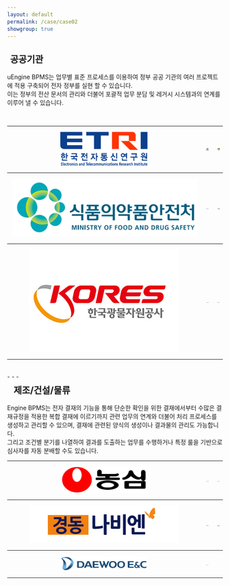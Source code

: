 ```yaml
---
layout: default
permalink: /case/case02
showgroup: true
---
```


<style>
   border="1"
   border-color="#000000"
</style>

<h2 style="margin-left: 7px;">공공기관</h2>
<p> uEngine BPMS는 업무별 표준 프로세스를 이용하여 정부 공공 기관의 여러 프로젝트에 적용 구축되어 전자 정부를 실현 할 수 있습니다. <br>
이는 정부의 전산 문서의 관리와 더불어 포괄적 업무 분담 및 레거시 시스템과의 연계를 이루어 낼 수 있습니다. </p>
<style>
table {
    width: 100%;
    text-align: left;
    table-layout: fixed;
}
th, td {
    word-wrap: break-word;
    width: 100%;
    padding: 10px;
    text-align: center;
}

@media screen and (max-width: 750px) {
    tbody, thead { float: left; }
    thead { min-width: 120px }
    td,th { display: block }
}

.autoResizeImage {
    width: 80%;
    height: 80%;
    max-height: 156px;
}
</style>

<table>
    <tr>
        <th><img class="autoResizeImage" src='../assets/img/case/case02/etri.png' style="margin: 3px; max-height: 79px;"></th>
        <th><img class="autoResizeImage" src='../assets/img/case/case02/kfs.jpg' style="margin: 3px;"></th>
        <th><img class="autoResizeImage" src='../assets/img/case/case02/nts.jpg' style="margin: 3px;"></th>
    </tr>
    <tr>
        <th><img class="autoResizeImage" src='../assets/img/case/case02/fds.jpg' style="margin: 3px;"></th>  
        <th><img class="autoResizeImage" src='../assets/img/case/case02/kitech.jpg' style="margin: 3px; max-height: 75px;"></th>
        <th><img class="autoResizeImage" src='../assets/img/case/case02/ifez.jpg' style="margin: 3px; max-height: 85px;"></th>
    </tr>
    <tr>
        <th><img class="autoResizeImage" src='../assets/img/case/case02/kores.jpg' style="margin: 3px;"></th>  
        <th><img class="autoResizeImage" src='../assets/img/case/case02/kisa.png' style="margin: 3px; max-height: 31px;"></th>
        <th><img class="autoResizeImage" src='../assets/img/case/case02/kipi.jpg' style="margin: 3px; max-height: 42px;"></th>
    </tr>
</table>

<br>
- - -       
<br>


<h2 style="margin-left: 15px; margin-top: 7px;">제조/건설/물류</h2>
<p>  Engine BPMS는 전자 결재의 기능을 통해 단순한 확인을 위한 결재에서부터 수많은 결재규정을 적용한 복합 결재에 이르기까지 관련 업무의 연계와 더불어 처리 프로세스를 생성하고 관리할 수 있으며, 결재에 관련된 양식의 생성이나 결과물의 관리도 가능합니다. <br>
그리고 조건별 분기를 나열하여 결과를 도출하는 업무를 수행하거나 특정 룰을 기반으로 심사자를 자동 분배할 수도 있습니다. </p>   
<table>
    <tr>
        <th><img class="autoResizeImage" src='../assets/img/case/case02/nongsim.jpg' style="margin: 3px; max-height: 61px;"></th>
        <th><img class="autoResizeImage" src='../assets/img/case/case02/hyunki.jpg' style="margin: 3px; max-height: 71px;"></th>
        <th><img class="autoResizeImage" src='../assets/img/case/case02/fuji.gif' style="margin: 3px;"></th>
    </tr>
    <tr>
        <th><img class="autoResizeImage" src='../assets/img/case/case02/navi.png' style="margin: 3px;"></th>  
        <th><img class="autoResizeImage" src='../assets/img/case/case02/daesang.png' style="margin: 3px;"></th>
        <th><img class="autoResizeImage" src='../assets/img/case/case02/hmm.png' style="margin: 3px; max-height: 71px;"></th>
    </tr>
    <tr>
        <th><img class="autoResizeImage" src='../assets/img/case/case02/daewoo.jpg' style="margin: 3px; max-height: 34px;"></th>  
        <th><img class="autoResizeImage" src='../assets/img/case/case02/tsb.jpg' style="margin: 3px; max-height: 34px;"></th>
        <th></th>
    </tr>
</table>

